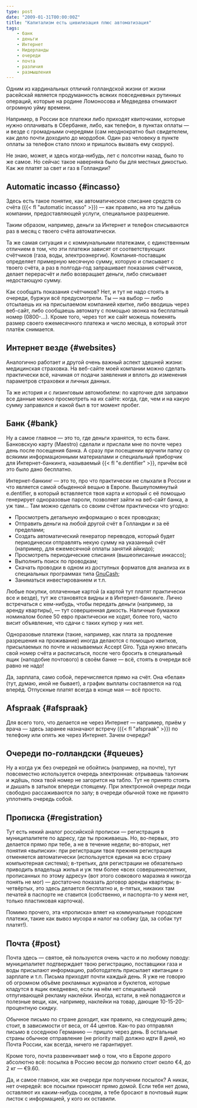 ```yaml
---
type: post
date: "2009-01-31T00:00:00Z"
title: "Капитализм есть цивилизация плюс автоматизация"
tags:
    - банк
    - деньги
    - Интернет
    - Нидерланды
    - очереди
    - почта
    - различия
    - размышления
---
```


Одним из кардинальных отличий голландской жизни от жизни расейскай является продуманность всяких повседневных рутинных операций, которые на родине Ломоносова и Медведева отнимают огромную уйму времени.

Например, в России все платежи либо приходят квиточками, которые нужно оплачивать в Сбербанке, либо, как телефон, в пунктах оплаты — и везде с громадными очередями (сам неоднократно был свидетелем, как дело почти доходило до мордобоя. Один раз человеку в пункте оплаты за телефон стало плохо и пришлось вызвать ему скорую).

Не знаю, может, и здесь когда-нибудь, лет с полсотни назад, было то же самое. Но сейчас такое наверняка было бы для местных дикостью. Как же платят за свет и газ в Голландии?

<!--more-->

## Automatic incasso {#incasso}

Здесь есть такое понятие, как автоматическое списание средств со счёта ({{< fl "automatic incasso" >}}) — как правило, на это ты даёшь компании, предоставляющей услуги, специальное разрешение.

Таким образом, например, деньги за Интернет и телефон списываются раз в месяц с твоего счёта автоматически.

Та же самая ситуация и с коммунальными платежами, с единственным отличием в том, что эти платежи зависят от соответствующих счётчиков (газа, воды, электроэнергии). Компания-поставщик определяет примерную месячную сумму, которую и списывает с твоего счёта, а раз в полгода-год запрашивает показания счётчиков, делает перерасчёт и либо возвращает деньги, либо списывает недостающую сумму.

Как сообщать показания счётчиков? Нет, и тут не надо стоять в очереди, буржуи всё предусмотрели. Ты — на выбор — либо отсылаешь их на присылаемом компанией квитке, либо вводишь через веб-сайт, либо сообщаешь автомату с помощью звонка на бесплатный номер (0800-…). Кроме того, через тот же сайт можешь поменять размер своего ежемесячного платежа и число месяца, в который этот платёж снимается.

## Интернет везде {#websites}

Аналогично работает и другой очень важный аспект здешней жизни: медицинская страховка. На веб-сайте моей компании можно сделать практически всё, начиная от подачи заявления и вплоть до изменения параметров страховки и личных данных.

Та же история и с лизинговым автомобилем: по карточке для заправки все данные можно просмотреть на их сайте: когда, где, чем и на какую сумму заправился и какой был в тот момент пробег.

## Банк {#bank}

Ну а самое главное — это то, где деньги хранятся, то есть банк. Банковскую карту (Maestro) сделали и прислали мне по почте через день после посещения банка. А сразу при посещении вручили папку со всякими информационными материалами и специальный приборчик для Интернет-банкинга, называемый {{< fl "e.dentifier" >}}, причём всё это было дано бесплатно.

Интернет-банкинг — это то, про что практически не слыхали в России и что является самой обыденной вещью в Европе. Вышеупомянутый e.dentifier, в который вставляется твоя карта и который с её помощью генерирует одноразовые пароли, позволяет зайти на веб-сайт банка, а уж там... Там можно сделать со своим счётом практически что угодно:

* Просмотреть детальную информацию о всех проводках;
* Отправить деньги на любой другой счёт в Голландии и за её пределами;
* Создать автоматический генератор переводов, который будет периодически отправлять некую сумму на указанный счёт (например, для ежемесячной оплаты занятий айкидо);
* Просмотреть периодические списания (вышеописанные инкассо);
* Выполнить поиск по проводкам;
* Скачать проводки в одном из доступных форматов для анализа их в специальных программах типа [GnuCash](http://www.gnucash.org/);
* Заниматься инвестированием и т.п.

Любые покупки, оплаченные картой (а картой тут платят практически все и везде), тут же становятся видны и в Интернет-банкинге. Лично встречаться с кем-нибудь, чтобы передать деньги (например, за аренду квартиры), — тут совершенная дикость. Наличные бумажки номиналом более 50 евро практически не ходят, более того, часто висит объявление, что сдачи с таких купюр у них нет.

Одноразовые платежи (такие, например, как плата за продление разрешения на проживание) иногда делаются с помощью квитков, присылаемых по почте и называемых Accept Giro. Туда нужно вписать свой номер счёта и расписаться, после чего бросить в специальный ящик (наподобие почтового) в своём банке — всё, стоять в очереди всё равно не надо!

Да, зарплата, само собой, перечисляется прямо на счёт. Она «белая» (тут, думаю, иной не бывает), а график выплаты составляется на год вперёд. Отпускные платят всегда в конце мая — всё просто.

## Afspraаk {#afspraak}

Для всего того, что делается не через Интернет — например, приём у врача — здесь заранее назначают встречу ({{< fl "afspraak" >}}) по телефону или опять же через Интернет. Зачем очереди?

## Очереди по-голландски {#queues}

Ну а когда уж без очередей не обойтись (например, на почте), тут повсеместно используется очередь электронная: отрываешь талончик и ждёшь, пока твой номер не загорится на табло. Тут не принято стоять и дышать в затылок впереди стоящему. При электронной очереди люди свободно рассаживаются по залу; в очереди обычной тоже не принято уплотнять очередь собой.

## Прописка {#registration}

Тут есть некий аналог российской прописки — регистрация в муниципалитете по адресу, где ты проживаешь. Но, во-первых, это делается прямо при тебе, а не в течение недели; во-вторых, нет понятия «выписки»: при регистрации твоя прежняя регистрация отменяется автоматически (используется единая на всю страну компьютерная система); в-третьих, для регистрации не обязательно приводить владельца жилья и уж тем более «всех совершеннолетних, прописанных по этому адресу» (вот этого совкового маразма я никогда понять не мог) — достаточно показать договор аренды квартиры; в-четвёртых, это здесь делается бесплатно и, в-пятых, никаких там печатей в паспорте не ставится (собственно, и паспорта-то у меня нет, только пластиковая карточка).

Помимо прочего, эта «прописка» вляет на коммунальные городские платежи, такие как вывоз мусора и налог на собаку (да, за собак тут платят!).

## Почта {#post}

Почта здесь — святое, ей пользуются очень часто и по любому поводу: муниципалитет подтверждает твою регистрацию, поставщики газа и воды присылают информацию, работодатель присылает квитанции о зарплате и т.п. Письма приходят почти каждый день. Я уже не говорю об огромном объёме рекламных журналов и буклетов, которые кладутся в ящик ежедневно, если на нём нет специальной отпугивающей рекламу наклейки. Иногда, кстати, в ней попадаются и полезные вещи, как, например, наклейки на товар, дающие 10-15-20-процентную скидку.

Обычное письмо по стране доходит, как правило, на следующий день; стоит, в зависимости от веса, от 44 центов. Как-то раз отправлял письмо в соседнюю Германию — пришло через день. В остальные страны обычное отправление (не priority mail) должно идти 8 дней, но Почта России, как всегда, ничего не гарантирует.

Кроме того, почта развенчивает миф о том, что в Европе дорого абсолютно всё: посылка в Россию весом до полкило стоит около €4, до 2 кг — €9.60.

Да, и самое главное, как же очереди при получении посылок? А никак, нет очередей: все посылки приносят прямо домой. Если тебя нет дома, оставляют их каким-нибудь соседям, а тебе бросают в почтовый ящик листок с информацией, у кого их оставили.
